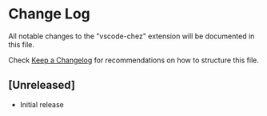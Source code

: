 # Change Log
All notable changes to the "vscode-chez" extension will be documented in this file.

Check [Keep a Changelog](http://keepachangelog.com/) for recommendations on how to structure this file.

## [Unreleased]
- Initial release